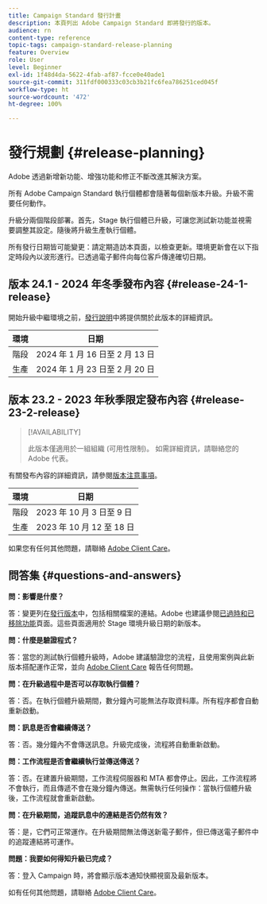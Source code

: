 ```yaml
---
title: Campaign Standard 發行計畫
description: 本頁列出 Adobe Campaign Standard 即將發行的版本。
audience: rn
content-type: reference
topic-tags: campaign-standard-release-planning
feature: Overview
role: User
level: Beginner
exl-id: 1f48d4da-5622-4fab-af87-fcce0e40ade1
source-git-commit: 311fdf000333c03cb3b21fc6fea786251ced045f
workflow-type: ht
source-wordcount: '472'
ht-degree: 100%

---
```


# 發行規劃 {#release-planning}

Adobe 透過新增新功能、增強功能和修正不斷改進其解決方案。

所有 Adobe Campaign Standard 執行個體都會隨著每個新版本升級。升級不需要任何動作。

升級分兩個階段部署。首先，Stage 執行個體已升級，可讓您測試新功能並視需要調整其設定。隨後將升級生產執行個體。

所有發行日期皆可能變更：請定期造訪本頁面，以檢查更新。環境更新會在以下指定時段內以波形進行。已透過電子郵件向每位客戶傳達確切日期。

## 版本 24.1 - 2024 年冬季發布內容 {#release-24-1-release}

開始升級中繼環境之前，[發行說明](release-notes.md)中將提供關於此版本的詳細資訊。

<table>
 <thead>
  <tr>
   <th> 環境 </th>
   <th> 日期 </th>
  </tr>
 </thead>
 <tbody>
  <tr>
   <td>階段 </td>
   <td>2024 年 1 月 16 日至 2 月 13 日 </td>
  </tr>
  <tr>
   <td>生產 </td>
   <td>2024 年 1 月 23 日至 2 月 20 日 </td>
  </tr>
 </tbody>
</table>


## 版本 23.2 - 2023 年秋季限定發布內容 {#release-23-2-release}


>[!AVAILABILITY]
>
>此版本僅適用於一組組織 (可用性限制)。 如需詳細資訊，請聯絡您的 Adobe 代表。

有關發布內容的詳細資訊，請參閱[版本注意事項](release-notes.md)。

<table>
 <thead>
  <tr>
   <th> 環境 </th>
   <th> 日期 </th>
  </tr>
 </thead>
 <tbody>
  <tr>
   <td>階段 </td>
   <td>2023 年 10 月 3 日至 9 日 </td>
  </tr>
  <tr>
   <td>生產 </td>
   <td>2023 年 10 月 12 至 18 日 </td>
  </tr>
 </tbody>
</table>

如果您有任何其他問題，請聯絡 [Adobe Client Care](https://helpx.adobe.com/tw/enterprise/using/support-for-experience-cloud.html)。

## 問答集 {#questions-and-answers}

**問：影響是什麼？**

答：變更列在[發行版本](../../rn/using/release-notes.md)中，包括相關檔案的連結。Adobe 也建議參閱[已過時和已移除功能](../../rn/using/deprecated-features.md)頁面。這些頁面適用於 Stage 環境升級日期的新版本。

**問：什麼是驗證程式？**

答：當您的測試執行個體升級時，Adobe 建議驗證您的流程，且使用案例與此新版本搭配運作正常，並向 [Adobe Client Care](https://helpx.adobe.com/tw/enterprise/using/support-for-experience-cloud.html) 報告任何問題。

**問：在升級過程中是否可以存取執行個體？**

答：否。在執行個體升級期間，數分鐘內可能無法存取資料庫。所有程序都會自動重新啟動。

**問：訊息是否會繼續傳送？**

答：否。幾分鐘內不會傳送訊息。升級完成後，流程將自動重新啟動。

**問：工作流程是否會繼續執行並傳送傳送？**

答：否。在建置升級期間，工作流程伺服器和 MTA 都會停止。因此，工作流程將不會執行，而且傳遞不會在幾分鐘內傳送。無需執行任何操作：當執行個體升級後，工作流程就會重新啟動。

**問：在升級期間，追蹤訊息中的連結是否仍然有效？**

答：是，它們可正常運作。在升級期間無法傳送新電子郵件，但已傳送電子郵件中的追蹤連結將可運作。

**問題：我要如何得知升級已完成？**

答：登入 Campaign 時，將會顯示版本通知快顯視窗及最新版本。

如有任何其他問題，請聯絡 [Adobe Client Care](https://helpx.adobe.com/tw/enterprise/using/support-for-experience-cloud.html)。
